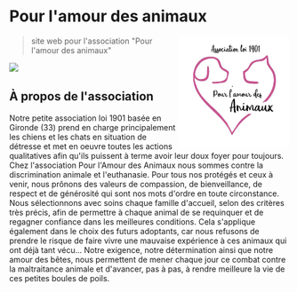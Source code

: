 <h1 align="left">Pour l'amour des animaux</h1>
<img src="https://raw.githubusercontent.com/apoleon33/plada/master/static/logo.jpg" width="200" align="right">

> site web pour l'association "Pour l'amour des animaux"
<img src="https://img.shields.io/badge/Svelte-323330?style=flat&logo=svelte&logoColor=orange?color=orange">

## À propos de l'association
Notre petite association loi 1901 basée en Gironde (33) prend en charge principalement les
chiens et les chats en situation de détresse et met en oeuvre toutes les actions
qualitatives afin qu'ils puissent à terme avoir leur doux foyer pour toujours. Chez
l'association Pour l'Amour des Animaux nous sommes contre la discrimination animale et
l'euthanasie. Pour tous nos protégés et ceux à venir, nous prônons des valeurs de
compassion, de bienveillance, de respect et de générosité qui sont nos mots d'ordre en toute
circonstance. Nous sélectionnons avec soins chaque famille d'accueil, selon des critères
très précis, afin de permettre à chaque animal de se requinquer et de regagner confiance
dans les meilleures conditions. Cela s'applique également dans le choix des futurs
adoptants, car nous refusons de prendre le risque de faire vivre une mauvaise expérience à
ces animaux qui ont déjà tant vécu... Notre exigence, notre détermination ainsi que notre
amour des bêtes, nous permettent de mener chaque jour ce combat contre la maltraitance
animale et d'avancer, pas à pas, à rendre meilleure la vie de ces petites boules de poils.
